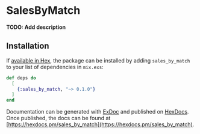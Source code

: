 # SalesByMatch

**TODO: Add description**

## Installation

If [available in Hex](https://hex.pm/docs/publish), the package can be installed
by adding `sales_by_match` to your list of dependencies in `mix.exs`:

```elixir
def deps do
  [
    {:sales_by_match, "~> 0.1.0"}
  ]
end
```

Documentation can be generated with [ExDoc](https://github.com/elixir-lang/ex_doc)
and published on [HexDocs](https://hexdocs.pm). Once published, the docs can
be found at [https://hexdocs.pm/sales_by_match](https://hexdocs.pm/sales_by_match).

